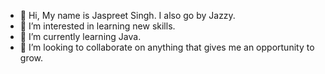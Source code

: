 - 👋 Hi, My name is Jaspreet Singh. I also go by Jazzy. 
- 👀 I’m interested in learning new skills. 
- 🌱 I’m currently learning Java. 
- 💞️ I’m looking to collaborate on anything that gives me an opportunity to grow.

<!---
Singh2je/Singh2je is a ✨ special ✨ repository because its `README.md` (this file) appears on your GitHub profile.
You can click the Preview link to take a look at your changes.
--->
